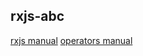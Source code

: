 ## rxjs-abc


[rxjs manual](http://reactivex.io/rxjs/manual/overview.html#purity)
[operators manual](https://github.com/ReactiveX/rxjs/blob/master/doc/pipeable-operators.md)